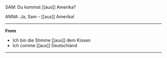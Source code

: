 SAM: Du kommst [[aus]] Amerika?

ANNA: Ja, Sam – [[aus]] Amerika!

-----
**From**
- Ich bin die Stimme [[aus]] dem Kissen
- Ich comme [[aus]] Deutschland

----

